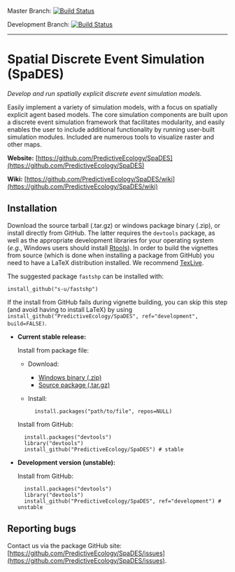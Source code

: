 Master Branch: [![Build Status](https://travis-ci.org/PredictiveEcology/SpaDES.svg?branch=master)](https://travis-ci.org/PredictiveEcology/SpaDES)

Development Branch: [![Build Status](https://travis-ci.org/PredictiveEcology/SpaDES.svg?branch=development)](https://travis-ci.org/PredictiveEcology/SpaDES)

-----

# Spatial Discrete Event Simulation (SpaDES)

*Develop and run spatially explicit discrete event simulation models.*

Easily implement a variety of simulation models, with a focus on spatially explicit agent based models. The core simulation components are built upon a discrete event simulation framework that facilitates modularity, and easily enables the user to include additional functionality by running user-built simulation modules. Included are numerous tools to visualize raster and other maps.

**Website:** [https://github.com/PredictiveEcology/SpaDES](https://github.com/PredictiveEcology/SpaDES)

**Wiki:** [https://github.com/PredictiveEcology/SpaDES/wiki](https://github.com/PredictiveEcology/SpaDES/wiki)

## Installation

Download the source tarball (.tar.gz) or windows package binary (.zip), or install directly from GitHub.  The latter requires the `devtools` package, as well as the appropriate development libraries for your operating system (*e.g.*, Windows users should install [Rtools](http://cran.r-project.org/bin/windows/Rtools/)). In order to build the vignettes from source (which is done when installing a package from GitHub) you need to have a LaTeX distribution installed. We recommend [TexLive](https://www.tug.org/texlive/).

The suggested package `fastshp` can be installed with:

    install_github("s-u/fastshp")

If the install from GitHub fails during vignette building, you can skip this step (and avoid having to install LaTeX) by using `install_github("PredictiveEcology/SpaDES", ref="development", build=FALSE)`.

+ **Current stable release:**
    
    Install from package file:
    
    - Download:
    
        - [Windows binary (.zip)](https://github.com/PredictiveEcology/SpaDES/raw/master/SpaDES_0.4.0.zip)
        - [Source package (.tar.gz)](https://github.com/PredictiveEcology/SpaDES/raw/master/SpaDES_0.4.0.tar.gz)
    
    - Install:
    
            install.packages("path/to/file", repos=NULL)
    
    Install from GitHub:
    
        install.packages("devtools")
        library("devtools")
        install_github("PredictiveEcology/SpaDES") # stable

+ **Development version (unstable):**

    Install from GitHub:
    
        install.packages("devtools")
        library("devtools")
        install_github("PredictiveEcology/SpaDES", ref="development") # unstable

## Reporting bugs

Contact us via the package GitHub site: [https://github.com/PredictiveEcology/SpaDES/issues](https://github.com/PredictiveEcology/SpaDES/issues).
